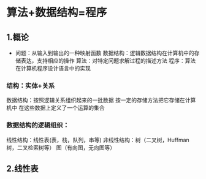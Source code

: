 # 算法+数据结构=程序
## 1.概论
   * 问题：从输入到输出的一种映射函数
数据结构：逻辑数据结构在计算机中的存储表达，支持相应的操作
算法：对特定问题求解过程的描述方法
程序：算法在计算机程序设计语言中的实现 

### 结构：实体+关系
数据结构：按照逻辑关系组织起来的一批数据
按一定的存储方法把它存储在计算机中
在这些数据上定义了一个运算的集合

### 数据结构的逻辑组织：
线性结构：线性表(表，栈，队列，串等)
非线性结构：树（二叉树，Huffman树，二叉检索树等）
图（有向图，无向图等）
## 2.线性表




















